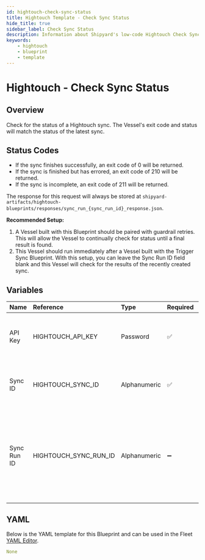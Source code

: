 ```yaml
---
id: hightouch-check-sync-status
title: Hightouch Template - Check Sync Status
hide_title: true
sidebar_label: Check Sync Status
description: Information about Shipyard's low-code Hightouch Check Sync Status blueprint. Verify the status of a recently triggered Hightouch sync. 
keywords:
    - hightouch
    - blueprint
    - template
---
```


# Hightouch - Check Sync Status

## Overview
Check for the status of a Hightouch sync. The Vessel's exit code and status will match the status of the latest sync.

## Status Codes
- If the sync finishes successfully, an exit code of 0 will be returned.
- If the sync is finished but has errored, an exit code of 210 will be returned.
- If the sync is incomplete, an exit code of 211 will be returned.

The response for this request will always be stored at `shipyard-artifacts/hightouch-blueprints/responses/sync_run_{sync_run_id}_response.json`.

**Recommended Setup:**
1. A Vessel built with this Blueprint should be paired with guardrail retries. This will allow the Vessel to continually check for status until a final result is found.
2. This Vessel should run immediately after a Vessel built with the Trigger Sync Blueprint. With this setup, you can leave the Sync Run ID field blank and this Vessel will check for the results of the recently created sync.

## Variables

| Name | Reference | Type | Required | Default | Options | Description |
|:-----|:----------|:-----|:---------|:--------|:--------|:------------|
| API Key | HIGHTOUCH_API_KEY  | Password |:white_check_mark: | - | - | The API Key associated with your Hightouch account. |
| Sync ID | HIGHTOUCH_SYNC_ID  | Alphanumeric |:white_check_mark: | - | - | The ID of the Hightouch sync you want to refresh. |
| Sync Run ID | HIGHTOUCH_SYNC_RUN_ID  | Alphanumeric |:heavy_minus_sign: | - | - | The sync run ID that you want to check the status of. Leave blank if connected to another Vessel that will Trigger Sync. |

## YAML
Below is the YAML template for this Blueprint and can be used in the Fleet [YAML Editor](../../reference/fleets/yaml-editor.md).
```yaml
None
```
